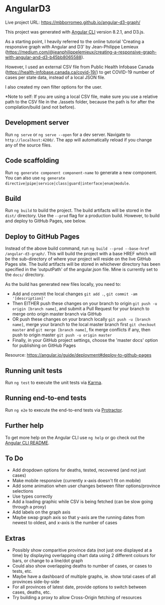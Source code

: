 # AngularD3

Live project URL:
https://mbborromeo.github.io/angular-d3-graph/

This project was generated with [Angular CLI](https://github.com/angular/angular-cli) version 8.2.1, and D3.js.

As a starting point, I heavily referred to the online tutorial 'Creating a responsive graph with Angular and D3' by Jean-Philippe Lemieux (https://medium.com/@jeanphilippelemieux/creating-a-responsive-graph-with-angular-and-d3-b45bb8065588).

However, I used an external CSV file from Public Health Infobase Canada (https://health-infobase.canada.ca/covid-19/) to get COVID-19 number of cases per state data, instead of a local JSON file.  

I also created my own filter options for the user.

*Note to self:  If you are using a local CSV file, make sure you use a relative path to the CSV file in the ./assets folder, because the path is for after the compilation/build (and not before).

## Development server

Run `ng serve` or `ng serve --open` for a dev server. Navigate to `http://localhost:4200/`. The app will automatically reload if you change any of the source files.

## Code scaffolding

Run `ng generate component component-name` to generate a new component. You can also use `ng generate directive|pipe|service|class|guard|interface|enum|module`.

## Build

Run `ng build` to build the project. The build artifacts will be stored in the `dist/` directory. Use the `--prod` flag for a production build.  However, to build and deploy to GitHub Pages, see below.

## Deploy to GitHub Pages

Instead of the above build command, run `ng build --prod --base-href /angular-d3-graph/`.  This will build the project with a base HREF which will be the sub-directory of where your project will reside on the live GitHub Pages site.  The build artifacts will be stored in whichever directory has been specified in the 'outputPath' of the angular.json file.  Mine is currently set to the `docs/` directory.

As the build has generated new files locally, you need to:
- Add and commit the local changes `git add .`, `git commit -am '[description]'`
- Then EITHER push these changes on your branch to origin `git push -u origin [branch name]`, and submit a Pull Request for your branch to merge onto origin master branch via GitHub
- OR push these changes on your branch locally `git push -u [branch name]`, merge your branch to the local master branch first `git checkout master` and `git merge [branch name]`, fix merge conflicts if any, then push to origin master `git push -u origin master`
- Finally, in your GitHub project settings, choose the 'master docs' option for publishing on GitHub Pages

Resource: 
https://angular.io/guide/deployment#deploy-to-github-pages

## Running unit tests

Run `ng test` to execute the unit tests via [Karma](https://karma-runner.github.io).

## Running end-to-end tests

Run `ng e2e` to execute the end-to-end tests via [Protractor](http://www.protractortest.org/).

## Further help

To get more help on the Angular CLI use `ng help` or go check out the [Angular CLI README](https://github.com/angular/angular-cli/blob/master/README.md).

## To Do

- Add dropdown options for deaths, tested, recovered (and not just cases)
- Make mobile responsive (currently x-axis doesn't fit on mobile)
- Add some animation when user changes between filter options/province selections
- Use types correctly
- Add a loading graphic while CSV is being fetched (can be slow going through a proxy)
- Add labels on the graph axis
- Maybe swap graph axis so that y-axis are the running dates from newest to oldest, and x-axis is the number of cases

## Extras

- Possibly show comparitive province data (not just one displayed at a time) by displaying overlapping chart data using 2 different colours for bars, or change to a line/dot graph
- Could also show overlapping deaths to number of cases, or cases to tests, etc.
- Maybe have a dashboard of multiple graphs, ie. show total cases of all provinces side-by-side
- For all provinces of latest date, provide options to switch between cases, deaths, etc.
- Try building a proxy to allow Cross-Origin fetching of resources